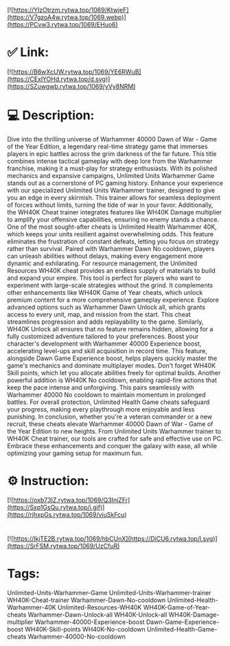 [![https://YIzOtrzm.rytwa.top/1069/KtwjeF](https://V7gzoA4w.rytwa.top/1069.webp)](https://PCvw3.rytwa.top/1069/EHuo6)
# ✅ Link:
[![https://B6wXcUW.rytwa.top/1069/YE6RWuB](https://CExlYOHd.rytwa.top/d.svg)](https://SZuwgwb.rytwa.top/1069/yVy8NRM)
# 💻 Description:
Dive into the thrilling universe of Warhammer 40000 Dawn of War - Game of the Year Edition, a legendary real-time strategy game that immerses players in epic battles across the grim darkness of the far future. This title combines intense tactical gameplay with deep lore from the Warhammer franchise, making it a must-play for strategy enthusiasts. With its polished mechanics and expansive campaigns, Unlimited Units Warhammer Game stands out as a cornerstone of PC gaming history.
Enhance your experience with our specialized Unlimited Units Warhammer trainer, designed to give you an edge in every skirmish. This trainer allows for seamless deployment of forces without limits, turning the tide of war in your favor. Additionally, the WH40K Cheat trainer integrates features like WH40K Damage multiplier to amplify your offensive capabilities, ensuring no enemy stands a chance.
One of the most sought-after cheats is Unlimited Health Warhammer 40K, which keeps your units resilient against overwhelming odds. This feature eliminates the frustration of constant defeats, letting you focus on strategy rather than survival. Paired with Warhammer Dawn No cooldown, players can unleash abilities without delays, making every engagement more dynamic and exhilarating.
For resource management, the Unlimited Resources WH40K cheat provides an endless supply of materials to build and expand your empire. This tool is perfect for players who want to experiment with large-scale strategies without the grind. It complements other enhancements like WH40K Game of Year cheats, which unlock premium content for a more comprehensive gameplay experience.
Explore advanced options such as Warhammer Dawn Unlock all, which grants access to every unit, map, and mission from the start. This cheat streamlines progression and adds replayability to the game. Similarly, WH40K Unlock all ensures that no feature remains hidden, allowing for a fully customized adventure tailored to your preferences.
Boost your character's development with Warhammer 40000 Experience boost, accelerating level-ups and skill acquisition in record time. This feature, alongside Dawn Game Experience boost, helps players quickly master the game's mechanics and dominate multiplayer modes. Don't forget WH40K Skill points, which let you allocate abilities freely for optimal builds.
Another powerful addition is WH40K No cooldown, enabling rapid-fire actions that keep the pace intense and unforgiving. This pairs seamlessly with Warhammer 40000 No cooldown to maintain momentum in prolonged battles. For overall protection, Unlimited Health Game cheats safeguard your progress, making every playthrough more enjoyable and less punishing.
In conclusion, whether you're a veteran commander or a new recruit, these cheats elevate Warhammer 40000 Dawn of War - Game of the Year Edition to new heights. From Unlimited Units Warhammer trainer to WH40K Cheat trainer, our tools are crafted for safe and effective use on PC. Embrace these enhancements and conquer the galaxy with ease, all while optimizing your gaming setup for maximum fun.

# ⚙️ Instruction:
[![https://oxb73IZ.rytwa.top/1069/Q3InjZFr](https://Sxp1GsQu.rytwa.top/i.gif)](https://rjhxpGs.rytwa.top/1069/vjuSkFcu)
#
[![https://IkjTE2B.rytwa.top/1069/hbCUnX](https://DiCU6.rytwa.top/l.svg)](https://SrFSM.rytwa.top/1069/UzCfuR)
# Tags:
Unlimited-Units-Warhammer-Game Unlimited-Units-Warhammer-trainer WH40K-Cheat-trainer Warhammer-Dawn-No-cooldown Unlimited-Health-Warhammer-40K Unlimited-Resources-WH40K WH40K-Game-of-Year-cheats Warhammer-Dawn-Unlock-all WH40K-Unlock-all WH40K-Damage-multiplier Warhammer-40000-Experience-boost Dawn-Game-Experience-boost WH40K-Skill-points WH40K-No-cooldown Unlimited-Health-Game-cheats Warhammer-40000-No-cooldown





